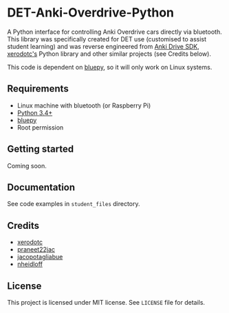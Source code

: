 # DET-Anki-Overdrive-Python
A Python interface for controlling Anki Overdrive cars directly via bluetooth. This library was specifically created for DET use (customised to assist student learning) and was reverse engineered from <a href="https://github.com/anki/drive-sdk">Anki Drive SDK</a>, <a href="https://github.com/xerodotc/overdrive-python">xerodotc's</a> Python library and other similar projects (see Credits below).

This code is dependent on <a href="https://github.com/IanHarvey/bluepy">bluepy</a>, so it will only work on Linux systems.

<h2>Requirements</h2>
<ul>
  <li>Linux machine with bluetooth (or Raspberry Pi)</li>
  <li><a href="https://python.org" rel="nofollow">Python 3.4+</a></li>
  <li><a href="https://github.com/IanHarvey/bluepy">bluepy</a></li>
  <li>Root permission</li>
</ul>

<h2>Getting started</h2>
<p>Coming soon.</p>

<h2>Documentation</h2>
<p>See code examples in <code>student_files</code> directory.</p>

<h2>Credits</h2>
<ul>
  <li><a href="https://github.com/xerodotc/overdrive-python">xerodotc</a></li>
  <li><a href="https://github.com/praneet22/Anki-Overdrive-Python">praneet22jac</a></li>
  <li><a href="https://github.com/jacopotagliabue/anki-drive-python-sdk">jacopotagliabue</a></li>
  <li><a href="https://github.com/IBM-Cloud/node-mqtt-for-anki-overdrive">nheidloff</a></li>
</ul>

<h2>License</h2>
<p>This project is licensed under MIT license.
See <code>LICENSE</code> file for details.</p>
